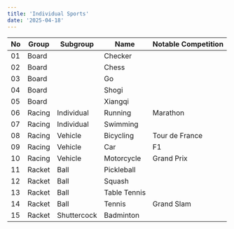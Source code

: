 ```yaml
---
title: 'Individual Sports'
date: '2025-04-18'
---
```


| No  | Group  | Subgroup    | Name         | Notable Competition |
| --- | ------ | ----------- | ------------ | ------------------- |
| 01  | Board  |             | Checker      |                     |
| 02  | Board  |             | Chess        |                     |
| 03  | Board  |             | Go           |                     |
| 04  | Board  |             | Shogi        |                     |
| 05  | Board  |             | Xiangqi      |                     |
| 06  | Racing | Individual  | Running      | Marathon            |
| 07  | Racing | Individual  | Swimming     |                     |
| 08  | Racing | Vehicle     | Bicycling    | Tour de France      |
| 09  | Racing | Vehicle     | Car          | F1                  |
| 10  | Racing | Vehicle     | Motorcycle   | Grand Prix          |
| 11  | Racket | Ball        | Pickleball   |                     |
| 12  | Racket | Ball        | Squash       |                     |
| 13  | Racket | Ball        | Table Tennis |                     |
| 14  | Racket | Ball        | Tennis       | Grand Slam          |
| 15  | Racket | Shuttercock | Badminton    |                     |
